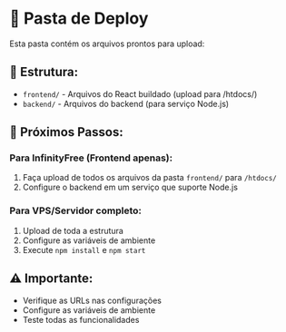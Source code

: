 # 📁 Pasta de Deploy

Esta pasta contém os arquivos prontos para upload:

## 📂 Estrutura:
- `frontend/` - Arquivos do React buildado (upload para /htdocs/)
- `backend/` - Arquivos do backend (para serviço Node.js)

## 🚀 Próximos Passos:

### Para InfinityFree (Frontend apenas):
1. Faça upload de todos os arquivos da pasta `frontend/` para `/htdocs/`
2. Configure o backend em um serviço que suporte Node.js

### Para VPS/Servidor completo:
1. Upload de toda a estrutura
2. Configure as variáveis de ambiente
3. Execute `npm install` e `npm start`

## ⚠️ Importante:
- Verifique as URLs nas configurações
- Configure as variáveis de ambiente
- Teste todas as funcionalidades
